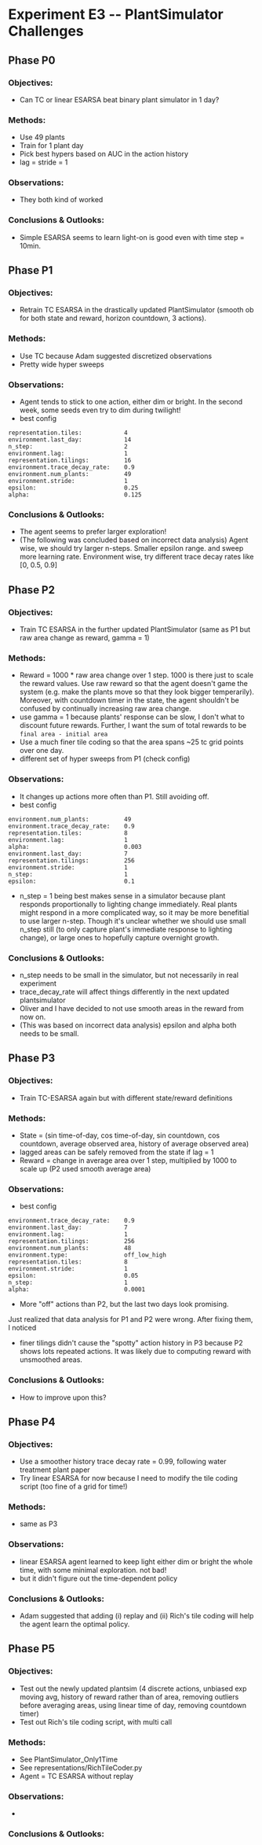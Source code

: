 #  Experiment E3 -- PlantSimulator Challenges
##  Phase P0
### Objectives: 
- Can TC or linear ESARSA beat binary plant simulator in 1 day?
### Methods: 
- Use 49 plants
- Train for 1 plant day
- Pick best hypers based on AUC in the action history
- lag = stride = 1
### Observations: 
- They both kind of worked
### Conclusions & Outlooks: 
- Simple ESARSA seems to learn light-on is good even with time step = 10min.

##  Phase P1
### Objectives:
- Retrain TC ESARSA in the drastically updated PlantSimulator (smooth ob for both state and reward, horizon countdown, 3 actions). 
### Methods: 
- Use TC because Adam suggested discretized observations
- Pretty wide hyper sweeps
### Observations: 
- Agent tends to stick to one action, either dim or bright. In the second week, some seeds even try to dim during twilight!
- best config
```
representation.tiles:            4
environment.last_day:            14
n_step:                          2
environment.lag:                 1
representation.tilings:          16
environment.trace_decay_rate:    0.9
environment.num_plants:          49
environment.stride:              1
epsilon:                         0.25
alpha:                           0.125
```
### Conclusions & Outlooks: 
- The agent seems to prefer larger exploration! 
- (The following was concluded based on incorrect data analysis) Agent wise, we should try larger n-steps. Smaller epsilon range. and sweep more learning rate. Environment wise, try different trace decay rates like [0, 0.5, 0.9]

##  Phase P2
### Objectives:
- Train TC ESARSA in the further updated PlantSimulator (same as P1 but raw area change as reward, gamma = 1)
### Methods: 
- Reward = 1000 * raw area change over 1 step. 1000 is there just to scale the reward values. Use raw reward so that the agent doesn't game the system (e.g. make the plants move so that they look bigger temperarily). Moreover, with countdown timer in the state, the agent shouldn't be confused by continually increasing raw area change.
- use gamma = 1 because plants' response can be slow, I don't what to discount future rewards. Further, I want the sum of total rewards to be `final area - initial area`
- Use a much finer tile coding so that the area spans ~25 tc grid points over one day.
- different set of hyper sweeps from P1 (check config)
### Observations: 
- It changes up actions more often than P1. Still avoiding off. 
- best config
```
environment.num_plants:          49
environment.trace_decay_rate:    0.9
representation.tiles:            8
environment.lag:                 1
alpha:                           0.003
environment.last_day:            7
representation.tilings:          256
environment.stride:              1
n_step:                          1
epsilon:                         0.1
```
- n_step = 1 being best makes sense in a simulator because plant responds proportionally to lighting change immediately. Real plants might respond in a more complicated way, so it may be more benefitial to use larger n-step. Though it's unclear whether we should use small n_step still (to only capture plant's immediate response to lighting change), or large ones to hopefully capture overnight growth.
### Conclusions & Outlooks: 
- n_step needs to be small in the simulator, but not necessarily in real experiment
- trace_decay_rate will affect things differently in the next updated plantsimulator
- Oliver and I have decided to not use smooth areas in the reward from now on.
- (This was based on incorrect data analysis) epsilon and alpha both needs to be small.

##  Phase P3
### Objectives:
- Train TC-ESARSA again but with different state/reward definitions
### Methods: 
- State = (sin time-of-day, cos time-of-day, sin countdown, cos countdown, average observed area, history of average observed area)
- lagged areas can be safely removed from the state if lag = 1
- Reward = change in average area over 1 step, multiplied by 1000 to scale up (P2 used smooth average area)
### Observations: 
- best config
```
environment.trace_decay_rate:    0.9
environment.last_day:            7
environment.lag:                 1
representation.tilings:          256
environment.num_plants:          48
environment.type:                off_low_high
representation.tiles:            8
environment.stride:              1
epsilon:                         0.05
n_step:                          1
alpha:                           0.0001
```
- More "off" actions than P2, but the last two days look promising.

Just realized that data analysis for P1 and P2 were wrong. After fixing them, I noticed 
- finer tilings didn't cause the "spotty" action history in P3 because P2 shows lots repeated actions. It was likely due to computing reward with unsmoothed areas.
### Conclusions & Outlooks: 
- How to improve upon this?

##  Phase P4
### Objectives:
- Use a smoother history trace decay rate = 0.99, following water treatment plant paper
- Try linear ESARSA for now because I need to modify the tile coding script (too fine of a grid for time!)
### Methods: 
- same as P3
### Observations: 
- linear ESARSA agent learned to keep light either dim or bright the whole time, with some minimal exploration. not bad!
- but it didn't figure out the time-dependent policy
### Conclusions & Outlooks: 
- Adam suggested that adding (i) replay and (ii) Rich's tile coding will help the agent learn the optimal policy.

## Phase P5
### Objectives: 
- Test out the newly updated plantsim (4 discrete actions, unbiased exp moving avg, history of reward rather than of area, removing outliers before averaging areas, using linear time of day, removing countdown timer)
- Test out Rich's tile coding script, with multi call
### Methods: 
- See PlantSimulator_Only1Time
- See representations/RichTileCoder.py
- Agent = TC ESARSA without replay
### Observations: 
-

### Conclusions & Outlooks: 